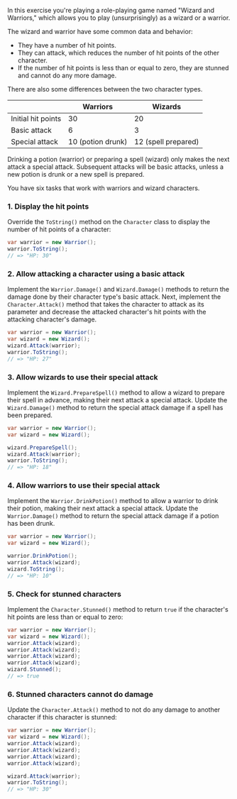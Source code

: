 In this exercise you're playing a role-playing game named "Wizard and Warriors," which allows you to play (unsurprisingly) as a wizard or a warrior.

The wizard and warrior have some common data and behavior:

- They have a number of hit points.
- They can attack, which reduces the number of hit points of the other character.
- If the number of hit points is less than or equal to zero, they are stunned and cannot do any more damage.

There are also some differences between the two character types.

|                    | Warriors          | Wizards             |
| ------------------ | ----------------- | ------------------- |
| Initial hit points | 30                | 20                  |
| Basic attack       | 6                 | 3                   |
| Special attack     | 10 (potion drunk) | 12 (spell prepared) |

Drinking a potion (warrior) or preparing a spell (wizard) only makes the next attack a special attack. Subsequent attacks will be basic attacks, unless a new potion is drunk or a new spell is prepared.

You have six tasks that work with warriors and wizard characters.

### 1. Display the hit points

Override the `ToString()` method on the `Character` class to display the number of hit points of a character:

```csharp
var warrior = new Warrior();
warrior.ToString();
// => "HP: 30"
```

### 2. Allow attacking a character using a basic attack

Implement the `Warrior.Damage()` and `Wizard.Damage()` methods to return the damage done by their character type's basic attack. Next, implement the `Character.Attack()` method that takes the character to attack as its parameter and decrease the attacked character's hit points with the attacking character's damage.

```csharp
var warrior = new Warrior();
var wizard = new Wizard();
wizard.Attack(warrior);
warrior.ToString();
// => "HP: 27"
```

### 3. Allow wizards to use their special attack

Implement the `Wizard.PrepareSpell()` method to allow a wizard to prepare their spell in advance, making their next attack a special attack. Update the `Wizard.Damage()` method to return the special attack damage if a spell has been prepared.

```csharp
var warrior = new Warrior();
var wizard = new Wizard();

wizard.PrepareSpell();
wizard.Attack(warrior);
warrior.ToString();
// => "HP: 18"
```

### 4. Allow warriors to use their special attack

Implement the `Warrior.DrinkPotion()` method to allow a warrior to drink their potion, making their next attack a special attack. Update the `Warrior.Damage()` method to return the special attack damage if a potion has been drunk.

```csharp
var warrior = new Warrior();
var wizard = new Wizard();

warrior.DrinkPotion();
warrior.Attack(wizard);
wizard.ToString();
// => "HP: 10"
```

### 5. Check for stunned characters

Implement the `Character.Stunned()` method to return `true` if the character's hit points are less than or equal to zero:

```csharp
var warrior = new Warrior();
var wizard = new Wizard();
warrior.Attack(wizard);
warrior.Attack(wizard);
warrior.Attack(wizard);
warrior.Attack(wizard);
wizard.Stunned();
// => true
```

### 6. Stunned characters cannot do damage

Update the `Character.Attack()` method to not do any damage to another character if this character is stunned:

```csharp
var warrior = new Warrior();
var wizard = new Wizard();
warrior.Attack(wizard);
warrior.Attack(wizard);
warrior.Attack(wizard);
warrior.Attack(wizard);

wizard.Attack(warrior);
warrior.ToString();
// => "HP: 30"
```
